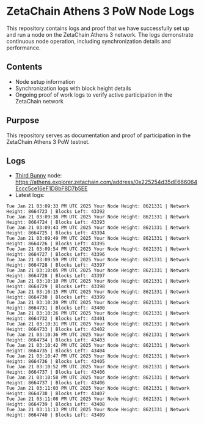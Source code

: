 # ZetaChain Athens 3 PoW Node Logs
This repository contains logs and proof that we have successfully set up and run a node on the ZetaChain Athens 3 network. The logs demonstrate continuous node operation, including synchronization details and performance.

## Contents
- Node setup information
- Synchronization logs with block height details
- Ongoing proof of work logs to verify active participation in the ZetaChain network

## Purpose
This repository serves as documentation and proof of participation in the ZetaChain Athens 3 PoW testnet.

## Logs

- [Third Bunny](https://thirdbunny.xyz/) node: https://athens.explorer.zetachain.com/address/0x225254d35dE666064Eccc5ce16eF1D8bF8D7b5EE
- Latest logs:
```
Tue Jan 21 03:09:33 PM UTC 2025 Your Node Height: 8621331 | Network Height: 8664723 | Blocks Left: 43392
Tue Jan 21 03:09:38 PM UTC 2025 Your Node Height: 8621331 | Network Height: 8664724 | Blocks Left: 43393
Tue Jan 21 03:09:43 PM UTC 2025 Your Node Height: 8621331 | Network Height: 8664725 | Blocks Left: 43394
Tue Jan 21 03:09:49 PM UTC 2025 Your Node Height: 8621331 | Network Height: 8664726 | Blocks Left: 43395
Tue Jan 21 03:09:54 PM UTC 2025 Your Node Height: 8621331 | Network Height: 8664727 | Blocks Left: 43396
Tue Jan 21 03:09:59 PM UTC 2025 Your Node Height: 8621331 | Network Height: 8664728 | Blocks Left: 43397
Tue Jan 21 03:10:05 PM UTC 2025 Your Node Height: 8621331 | Network Height: 8664728 | Blocks Left: 43397
Tue Jan 21 03:10:10 PM UTC 2025 Your Node Height: 8621331 | Network Height: 8664729 | Blocks Left: 43398
Tue Jan 21 03:10:15 PM UTC 2025 Your Node Height: 8621331 | Network Height: 8664730 | Blocks Left: 43399
Tue Jan 21 03:10:20 PM UTC 2025 Your Node Height: 8621331 | Network Height: 8664731 | Blocks Left: 43400
Tue Jan 21 03:10:26 PM UTC 2025 Your Node Height: 8621331 | Network Height: 8664732 | Blocks Left: 43401
Tue Jan 21 03:10:31 PM UTC 2025 Your Node Height: 8621331 | Network Height: 8664733 | Blocks Left: 43402
Tue Jan 21 03:10:36 PM UTC 2025 Your Node Height: 8621331 | Network Height: 8664734 | Blocks Left: 43403
Tue Jan 21 03:10:42 PM UTC 2025 Your Node Height: 8621331 | Network Height: 8664735 | Blocks Left: 43404
Tue Jan 21 03:10:47 PM UTC 2025 Your Node Height: 8621331 | Network Height: 8664736 | Blocks Left: 43405
Tue Jan 21 03:10:52 PM UTC 2025 Your Node Height: 8621331 | Network Height: 8664737 | Blocks Left: 43406
Tue Jan 21 03:10:58 PM UTC 2025 Your Node Height: 8621331 | Network Height: 8664737 | Blocks Left: 43406
Tue Jan 21 03:11:03 PM UTC 2025 Your Node Height: 8621331 | Network Height: 8664738 | Blocks Left: 43407
Tue Jan 21 03:11:08 PM UTC 2025 Your Node Height: 8621331 | Network Height: 8664739 | Blocks Left: 43408
Tue Jan 21 03:11:13 PM UTC 2025 Your Node Height: 8621331 | Network Height: 8664740 | Blocks Left: 43409
```
